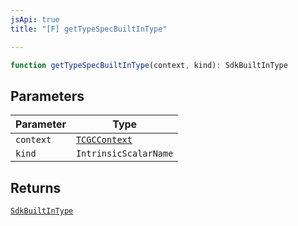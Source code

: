 ```yaml
---
jsApi: true
title: "[F] getTypeSpecBuiltInType"

---
```

```ts
function getTypeSpecBuiltInType(context, kind): SdkBuiltInType
```

## Parameters

| Parameter | Type |
| ------ | ------ |
| `context` | [`TCGCContext`](../interfaces/TCGCContext.md) |
| `kind` | `IntrinsicScalarName` |

## Returns

[`SdkBuiltInType`](../interfaces/SdkBuiltInType.md)

